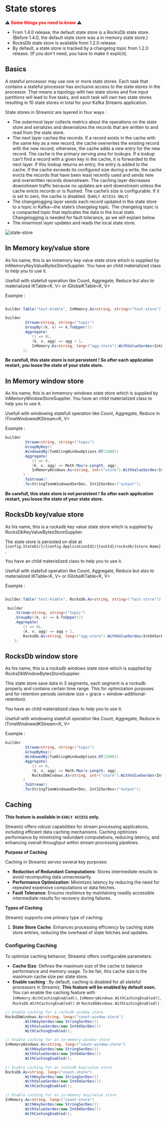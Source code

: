# State stores

⚠️ <span style="color:red">**Some things you need to know**</span> ⚠️

- From 1.4.0 release, the default state store is a RocksDb state store. (Before 1.4.0, the default state store was a in memory state store.)
- RocksDb state store is available from 1.2.0 release.
- By default, a state store is tracked by a changelog topic from 1.2.0 release. (If you don't need, you have to make it explicit).

## Basics

A stateful processor may use one or more state stores. Each task that contains a stateful processor has exclusive access to the state stores in the processor. That means a topology with two state stores and five input partitions will lead to five tasks, and each task will own two state stores resulting in 10 state stores in total for your Kafka Streams application.

State stores in Streamiz are layered in four ways :
- The outermost layer collects metrics about the operations on the state store and serializes and deserializes the records that are written to and read from the state store.
- The next layer caches the records. If a record exists in the cache with the same key as a new record, the cache overwrites the existing record with the new record; otherwise, the cache adds a new entry for the new record. The cache is the primary serving area for lookups. If a lookup can’t find a record with a given key in the cache, it is forwarded to the next layer. If this lookup returns an entry, the entry is added to the cache. If the cache exceeds its configured size during a write, the cache evicts the records that have been least recently used and sends new and overwritten records downstream. The caching layer decreases downstream traffic because no updates are sent downstream unless the cache evicts records or is flushed. The cache’s size is configurable. If it is set to zero, the cache is disabled. (`EARLY ACCESS ONLY`)
- The changelogging layer sends each record updated in the state store to a topic in Kafka—the state’s changelog topic. The changelog topic is a compacted topic that replicates the data in the local state. Changelogging is needed for fault tolerance, as we will explain below.
- The innermost layer updates and reads the local state store.

![state-store](./assets/state-store.png)

## In Memory key/value store

As his name, this is an inmemory key value state store which is supplied by InMemoryKeyValueBytesStoreSupplier.
You have an child materialized class to help you to use it.

Usefull with statefull operation like Count, Aggregate, Reduce but also to materialized IKTable<K, V> or IGlobalKTable<K, V>

Example :
``` csharp

builder.Table("test-ktable", InMemory.As<string, string>("test-store"));

builder
        .Stream<string, string>("topic")
        .GroupBy((k, v) => k.ToUpper())
        .Aggregate(
            () => 0L,
            (k, v, agg) => agg + 1,
            InMemory.As<string, long>("agg-store").WithValueSerdes<Int64SerDes>()
        );
```

**Be carefull, this state store is not persistent ! So after each application restart, you loose the state of your state store.**

## In Memory window store

As his name, this is an inmemory windows state store which is supplied by InMemoryWindowStoreSupplier.
You have an child materialized class to help you to use it.

Usefull with windowing statefull operation like Count, Aggregate, Reduce in ITimeWindowedKStream<K, V>

Example :
``` csharp
builder
        .Stream<string, string>("topic")
        .GroupByKey()
        .WindowedBy(TumblingWindowOptions.Of(2000))
        .Aggregate(
            () => 0,
            (k, v, agg) => Math.Max(v.Length, agg),
            InMemoryWindows.As<string, int>("store").WithValueSerdes<Int32SerDes>()
        )
        .ToStream()
        .To<StringTimeWindowedSerDes, Int32SerDes>("output");
```

**Be carefull, this state store is not persistent ! So after each application restart, you loose the state of your state store.**

## RocksDb key/value store

As his name, this is a rocksdb key value state store which is supplied by RocksDbKeyValueBytesStoreSupplier. 

The state store is persisted on disk at `{config.StateDir}/{config.ApplicationId}/{taskId}/rocksdb/{store.Name}`.

You have an child materialized class to help you to use it.

Usefull with statefull operation like Count, Aggregate, Reduce but also to materialized IKTable<K, V> or IGlobalKTable<K, V>

Example :
``` csharp

builder.Table("test-ktable", RocksDb.As<string, string>("test-store"));

 builder
    .Stream<string, string>("topic")
    .GroupBy((k, v) => k.ToUpper())
    .Aggregate(
        () => 0L,
        (k, v, agg) => agg + 1,
        RocksDb.As<string, long>("agg-store").WithValueSerdes<Int64SerDes>()
    );
```

## RocksDb window store

As his name, this is a rocksdb windows state store which is supplied by RocksDbWindowBytesStoreSupplier.

This state store save data in 3 segments, each segment is a rocksdb properly and contains certain time range. This for optimization purposes and for retention periods (window size + grace + window-additional-retention).

You have an child materialized class to help you to use it.

Usefull with windowing statefull operation like Count, Aggregate, Reduce in ITimeWindowedKStream<K, V>

Example :
``` csharp
builder
        .Stream<string, string>("topic")
        .GroupByKey()
        .WindowedBy(TumblingWindowOptions.Of(2000))
        .Aggregate(
            () => 0,
            (k, v, agg) => Math.Max(v.Length, agg),
            RocksDbWindows.As<string, int>("store").WithValueSerdes<Int32SerDes>()
        )
        .ToStream()
        .To<StringTimeWindowedSerDes, Int32SerDes>("output");
```

## Caching

**This feature is available in `EARLY ACCESS` only.**

Streamiz offers robust capabilities for stream processing applications, including efficient data caching mechanisms. Caching optimizes performance by minimizing redundant computations, reducing latency, and enhancing overall throughput within stream processing pipelines.

**Purpose of Caching**

Caching in Streamiz serves several key purposes:
- **Reduction of Redundant Computations**: Stores intermediate results to avoid recomputing data unnecessarily.
- **Performance Optimization**: Minimizes latency by reducing the need for repeated expensive computations or data fetches.
- **Fault Tolerance**: Ensures resilience by maintaining readily accessible intermediate results for recovery during failures.

**Types of Caching**

Streamiz supports one primary type of caching:
1. **State Store Cache**: Enhances processing efficiency by caching state store entries, reducing the overhead of state fetches and updates.

### Configuring Caching
To optimize caching behavior, Streamiz offers configurable parameters:
- **Cache Size**: Defines the maximum size of the cache to balance performance and memory usage. To be fair, this cache size is the maximum cache size per state store. 
- **Enable caching** : By default, caching is disabled for all stateful processors in Streamiz. **This feature will be enabled by default soon.** You can enable the caching feature with `InMemory.WithCachingEnabled()`, `InMemoryWindows.WithCachingEnabled()`, `RocksDb.WithCachingEnabled()` or `RocksDbWindows.WithCachingEnabled()`

``` csharp
// Enable caching for a rocksdb window store
RocksDbWindows.As<string, long>("count-window-store")
        .WithKeySerdes(new StringSerDes())
        .WithValueSerdes(new Int64SerDes())
        .WithCachingEnabled();

// Enable caching for an in-memory window store
InMemoryWindows.As<string, long>("count-window-store")
        .WithKeySerdes(new StringSerDes())
        .WithValueSerdes(new Int64SerDes())
        .WithCachingEnabled();

// Enable caching for an rocksdb key/value store
RocksDb.As<string, long>("count-store")
        .WithKeySerdes(new StringSerDes())
        .WithValueSerdes(new Int64SerDes())
        .WithCachingEnabled();

// Enable caching for an in-memory key/value store
InMemory.As<string, long>("count-store")
        .WithKeySerdes(new StringSerDes())
        .WithValueSerdes(new Int64SerDes())
        .WithCachingEnabled();
```